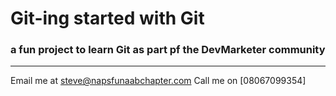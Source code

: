 # Git-ing started with Git

### a fun project to learn Git as part pf the **DevMarketer** community
----------
Email me at [steve@napsfunaabchapter.com](mailto:steve@napsfunaabchapter.com)
Call me on [08067099354]
